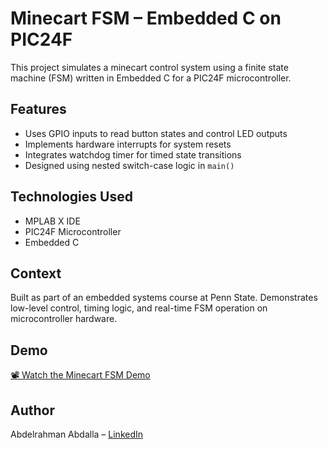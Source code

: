 # Minecart FSM – Embedded C on PIC24F

This project simulates a minecart control system using a finite state machine (FSM) written in Embedded C for a PIC24F microcontroller.

## Features
- Uses GPIO inputs to read button states and control LED outputs
- Implements hardware interrupts for system resets
- Integrates watchdog timer for timed state transitions
- Designed using nested switch-case logic in `main()`

## Technologies Used
- MPLAB X IDE
- PIC24F Microcontroller
- Embedded C

## Context
Built as part of an embedded systems course at Penn State. Demonstrates low-level control, timing logic, and real-time FSM operation on microcontroller hardware.

## Demo

[📽️ Watch the Minecart FSM Demo](https://drive.google.com/file/d/1uJpRAgQi2kMHxkLGHbJJo2EnYVUuMOHB/view?usp=share_link)


## Author
Abdelrahman Abdalla – [LinkedIn](https://www.linkedin.com/in/abdelrahman-abdalla)
